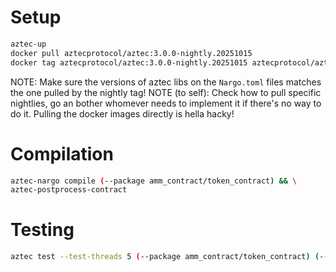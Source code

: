 # Setup

```bash
aztec-up
docker pull aztecprotocol/aztec:3.0.0-nightly.20251015
docker tag aztecprotocol/aztec:3.0.0-nightly.20251015 aztecprotocol/aztec:latest
```

NOTE: Make sure the versions of aztec libs on the `Nargo.toml` files matches the one pulled by the nightly tag!
NOTE (to self): Check how to pull specific nightlies, go an bother whomever needs to implement it if there's no way to do it. Pulling the docker images directly is hella hacky!

# Compilation

```bash
aztec-nargo compile (--package amm_contract/token_contract) && \
aztec-postprocess-contract
```

# Testing

```bash
aztec test --test-threads 5 (--package amm_contract/token_contract) (--exact mod_of_test::name_of_test)
```
